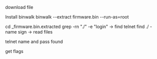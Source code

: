 download file

Install binwalk
binwalk --extract firmware.bin --run-as=root

cd _firmware.bin.extracted
grep -rn "./" -e "login" -> find telnet
find ./ -name sign -> read files

telnet <ip> <port>
name and pass found

get flags